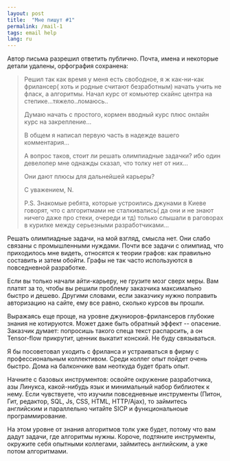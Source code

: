```yaml
---
layout: post
title:  "Мне пишут #1"
permalink: /mail-1
tags: email help
lang: ru
---
```


Автор письма разрешил ответить публично. Почта, имена и некоторые детали
удалены, орфография сохранена:

> Решил так как время у меня есть свободное, я ж как-ни-как фрилансер( хоть и
> родные считают безработным) начать учить не фласк, а алгоритмы. Начал курс от
> комьютер скайнс центра на степике...тяжело..ломаюсь..
>
> Думаю начать с простого, кормен вводный курс плюс онлайн курс на закрепление...
>
> В общем я написал первую часть в надежде вашего комментария...
>
> А вопрос таков, стоит ли решать олимпиадные задачки? ибо один девелопер мне
> однажды сказал, что толку нет от них...
>
> Они дают плюсы для дальнейшей карьеры?
>
> С уважением, N.
>
> P.S. Знакомые ребята, которые устроились джунами в Киеве говорят, что с
> алгоритмами не сталкивались( да они и не знают ничего даже про стеки, очереди и
> тд) только слышали в раговорах в курилке между серьезными разработчиками...

Решать олимпиадные задачи, на мой взгляд, смысла нет. Они слабо связаны с
промышленными нуждами. Почти все задачи с олимпиад, что приходилось мне видеть,
относятся к теории графов: как правильно составить и затем обойти. Графы не так
часто используются в повседневной разработке.

Если вы только начали айти-карьеру, не грузите мозг сверх меры. Вам платят за
то, чтобы вы решили проблему заказчика максимально быстро и дешево. Другими
словами, если заказчику нужно поправить авторизацию на сайте, ему все равно,
сколько курсов вы прошли.

Выражаясь еще проще, на уровне джуниоров-фрилансеров глубокие знания не
котируются. Может даже быть обратный эффект -- опасение. Заказчик думает:
попросишь такого спеца текст распарсить, а он Tensor-flow прикрутит, ценник
выкатит конский. Не буду связываться.

Я бы посоветовал уходить с фриланса и устраиваться в фирму с профессиональным
коллективом. Среди коллег опыт пойдет очень быстро. Дома на балкончике вам
неоткуда будет брать опыт.

Начните с базовых инструментов: освойте окружение разработчика, азы Линукса,
какой-нибудь язык и минимальный набор библиотек к нему. Если чувствуете, что
изучили повседневные инструменты (Питон, Гит, редактор, SQL, Js, CSS, HTML,
HTTP/Ajax), то займитесь английским и параллельно читайте SICP и функциональноые
программирование.

На этом уровне от знания алгоритмов толк уже будет, потому что вам дадут задачи,
где алгоритмы нужны. Короче, подтяните инструменты, окружите себя опытными
коллегами, займитесь английским, а уже потом алгоритмами.
